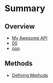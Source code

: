 # Summary

## Overview

* [My Awesome API](README.md)
* [00](00.md)
* [ooo](ooo.md)

## Methods

* [Defining Methods](methods.md)

